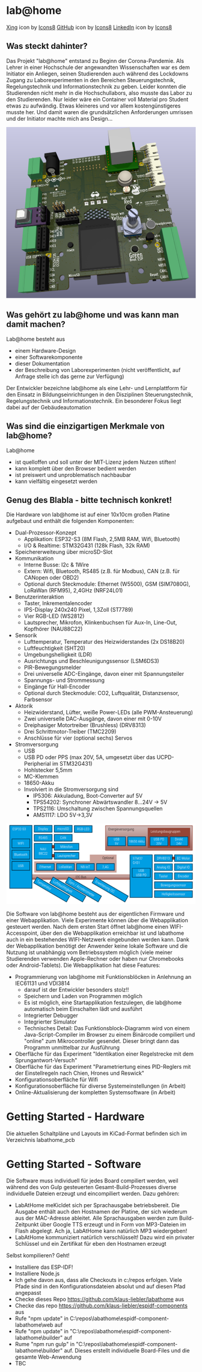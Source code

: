 # lab@home

<a target="_blank" href="https://icons8.com/icon/cUjTrEUoGJ2Z/xing">Xing</a> icon by <a target="_blank" href="https://icons8.com">Icons8</a>
<a target="_blank" href="https://icons8.com/icon/3tC9EQumUAuq/github">GitHub</a> icon by <a target="_blank" href="https://icons8.com">Icons8</a>
<a target="_blank" href="https://icons8.com/icon/IuI5Yd3J3qcC/linkedin">LinkedIn</a> icon by <a target="_blank" href="https://icons8.com">Icons8</a>

## Was steckt dahinter?
Das Projekt "lab@home" entstand zu Beginn der Corona-Pandemie. Als Lehrer in einer Hochschule der angewandten Wissenschaften war es dem Initiator ein Anliegen, seinen Studierenden auch 
während des Lockdowns Zugang zu Laborexperimenten in den Bereichen Steuerungstechnik, Regelungstechnik und Informationstechnik zu geben. Leider konnten die Studierenden nicht
mehr in die Hochschullabors, also musste das Labor zu den Studierenden. Nur leider wäre ein Container voll Material pro Student etwas zu aufwändig. Etwas kleineres und vor allem
kostengünstigeres musste her. Und damit waren die grundsätzlichen Anforderungen umrissen und der Initiator machte mich ans Design...

![Alt text](labathome_pcb/labathome_pcb.png?raw=true "Rendering")

## Was gehört zu lab@home und was kann man damit machen?
Lab@home besteht aus
- einem Hardware-Design
- einer Softwarekomponente
- dieser Dokumentation
- der Beschreibung von Laborexperimenten (nicht veröffentlicht, auf Anfrage stelle ich das gerne zur Verfügung)

Der Entwickler bezeichne lab@home als eine Lehr- und Lernplattform für den Einsatz in Bildungseinrichtungen in den Disziplinen Steuerungstechnik, Regelungstechnik und Informationstechnik.
Ein besonderer Fokus liegt dabei auf der Gebäudeautomation

## Was sind die einzigartigen Merkmale von lab@home?
Lab@home
- ist quelloffen und soll unter der MIT-Lizenz jedem Nutzen stiften!
- kann komplett über den Browser bedient werden   
- ist preiswert und unproblematisch nachbaubar
- kann vielfältig eingesetzt werden

## Genug des Blabla - bitte technisch konkret!
Die Hardware von lab@home ist auf einer 10x10cm großen Platine aufgebaut und enthält die folgenden Komponenten:
- Dual-Prozessor-Konzept
    - Applikation: ESP32-S3 (8M Flash, 2,5MB RAM, Wifi, Bluetooth)
    - I/O & Realtime: STM32G431 (128k Flash, 32k RAM)
- Speichererweiteung über microSD-Slot
- Kommunikation
  - Interne Busse: I2c & 1Wire
  - Extern: Wifi, Bluetooth, RS485 (z.B. für Modbus), CAN (z.B. für CANopen oder OBD2)
  - Optional durch Steckmodule: Ethernet (W5500), GSM (SIM7080G), LoRaWan (RFM95), 2,4GHz (NRF24L01)
- Benutzerinteraktion
  - Taster, Inkrementalencoder
  - IPS-Display 240x240 Pixel, 1,3Zoll (ST7789)
  - Vier RGB-LED (WS2812)
  - Lautsprecher, Mikrofon, Klinkenbuchsen für Aux-In, Line-Out, Kopfhörer (NAU88C22)
- Sensorik
  - Lufttemperatur, Temperatur des Heizwiderstandes (2x DS18B20)
  - Luftfeuchtigkeit (SHT20)
  - Umgebungshelligkeit (LDR)
  - Ausrichtungs und Beschleunigungssensor (LSM6DS3)
  - PIR-Bewegungsmelder
  - Drei universelle ADC-Eingänge, davon einer mit Spannungsteiler
  - Spannungs- und Strommessung
  - Eingänge für Hall-Encoder
  - Optional durch Steckmodule: CO2, Luftqualität, Distanzsensor, Farbsensor
- Aktorik
  - Heizwiderstand, Lüfter, weiße Power-LEDs (alle PWM-Ansteuerung)
  - Zwei universelle DAC-Ausgänge, davon einer mit 0-10V
  - Dreiphasiger Motortreiber (Brushless) (DRV8313)
  - Drei Schrittmotor-Treiber (TMC2209)
  - Anschlüsse für vier (optional sechs) Servos
- Stromversorgung
  - USB
  - USB PD oder PPS (max 20V, 5A, umgesetzt über das UCPD-Peripherial im STM32G431)
  - Hohlstecker 5,5mm
  - MC-Klemmen
  - 18650-Akku
  - Involviert in die Stromversorgung sind 
    - IP5306: Akkuladung, Boot-Converter auf 5V
    - TPS54202: Synchroner Abwärtswandler 8...24V -> 5V
    - TPS2116: Umschaltung zwischen Spannungsquellen
    - AMS1117: LDO 5V->3,3V

![Alt text](doc/schematic_block_diagram.png?raw=true "Blockdiagramm")

Die Software von lab@home besteht aus der eigentlichen Firmware und einer Webapplikation. Viele Experimente können über die Webapplikation gesteuert werden.
Nach dem ersten Start öffnet lab@home einen WIFI-Accesspoint, über den die Webapplikation erreichbar ist und labathome auch in ein bestehendes WIFI-Netzwerk eingebunden werden kann. Dank der Webapplikation benötigt der Anwender keine lokale Software und die Nutzung ist unabhängig vom Betriebssystem möglich (viele meiner Studierenden verwenden Apple-Rechner oder haben nur Chromebooks oder Android-Tablets). Die Webapplikation hat diese Features:
- Programmierung von lab@home mit Funktionsblöcken in Anlehnung an IEC61131 und VDI3814
  - darauf ist der Entwickler besonders stolz!!
  - Speichern und Laden von Programmen möglich
  - Es ist möglich, eine Startapplikation festzulegen, die lab@home automatisch beim Einschalten lädt und ausführt
  - Integrierter Debugger
  - Integrierter Simulator
  - Technisches Detail: Das Funktionsblock-Diagramm wird von einem Java-Script-Compiler im Browser zu einem Binärcode compiliert und "online" zum Mikrocontroller gesendet. Dieser bringt dann das Programm unmittelbar zur Ausführung
- Oberfläche für das Experiment "Identikation einer Regelstrecke mit dem Sprungantwort-Versuch"
- Oberfläche für das Experiment "Parametriertung eines PID-Reglers mit der Einstellregeln nach Chien, Hrones und Reswick"
- Konfigurationsoberfläche für Wifi
- Konfigurationsoberfläche für diverse Systemeinstellungen (in Arbeit)
- Online-Aktualisierung der kompletten Systemsoftware (in Arbeit)

# Getting Started - Hardware
Die aktuellen Schaltpläne und Layouts im KiCad-Format befinden sich im Verzeichnis labathome_pcb

# Getting Started - Software

Die Software muss individuell für jedes Board compiliert werden, weil während des von Gulp gesteuerten Gesamt-Build-Prozesses diverse individuelle Dateien erzeugt und eincompiliert werden. Dazu gehören:
- LabAtHome meKicldet sich per Sprachausgabe betriebsbereit. Die Ausgabe enthält auch den Hostnamen der Platine, der sich wiederum aus der MAC-Adresse ableitet. Alle Sprachausgaben werden zum Build-Zeitpunkt über Google TTS erzeugt und in Form von MP3-Dateien im Flash abgelegt. Ach ja, LabAtHome kann natürlich MP3 wiedergeben!
- LabAtHome kommuniziert natürlich verschlüsselt! Dazu wird ein privater Schlüssel und ein Zertifikat für eben den Hostnamen erzeugt


Selbst kompilieren? Geht!
- Installiere das ESP-IDF!
- Installiere Node.js
- Ich gehe davon aus, dass alle Checkouts in c:/repos erfolgen. Viele Pfade sind in den Konfigurationsdateien absolut und auf diesen Pfad angepasst
- Checke dieses Repo https://github.com/klaus-liebler/labathome aus
- Checke das repo https://github.com/klaus-liebler/espidf-components aus
- Rufe "npm update" in C:\repos\labathome\espidf-component-labathome\web auf
- Rufe "npm update" in "C:\repos\labathome\espidf-component-labathome\builder" auf
- Rume "npm run gulp" in "C:\repos\labathome\espidf-component-labathome\builder" auf. Dieses erstellt individuelle Board-Files und die gesamte Web-Anwendung
- TBC
  
